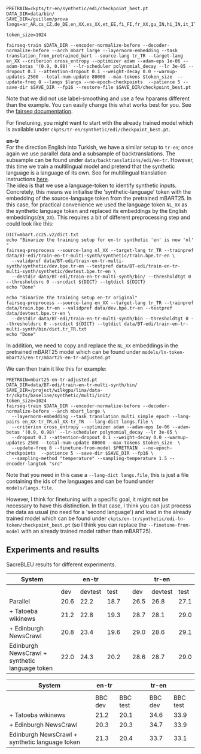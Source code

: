 

```
PRETRAIN=ckpts/tr-en/synthetic/edi/checkpoint_best.pt
DATA_DIR=data/bin/
SAVE_DIR=/guillem/prova
langs=ar_AR,cs_CZ,de_DE,en_XX,es_XX,et_EE,fi_FI,fr_XX,gu_IN,hi_IN,it_IT,ja_XX,kk_KZ,ko_KR,lt_LT,lv_LV,my_MM,ne_NP,nl_XX,ro_RO,ru_RU,si_LK,tr_TR,vi_VN,zh_CN

token_size=1024

fairseq-train $DATA_DIR --encoder-normalize-before --decoder-normalize-before --arch mbart_large --layernorm-embedding --task translation_from_pretrained_bart --source-lang tr_TR --target-lang en_XX --criterion cross_entropy --optimizer adam --adam-eps 1e-06 --adam-betas '(0.9, 0.98)' --lr-scheduler polynomial_decay --lr 3e-05 --dropout 0.3 --attention-dropout 0.1 --weight-decay 0.0 --warmup-updates 2500 --total-num-update 80000 --max-tokens $token_size  --update-freq 8 --langs $langs --no-epoch-checkpoints  --patience 5 --save-dir $SAVE_DIR --fp16 --restore-file $SAVE_DIR/checkpoint_best.pt
```




Note that we did not use label-smoothing and use a few hparams different than the example. You can easily change this what works best for you. See the [fairseq documentation](https://fairseq.readthedocs.io/en/latest/command_line_tools.html). 

For finetuning, you might want to start with the already trained model which is available under `ckpts/tr-en/synthetic/edi/checkpoint_best.pt`. 


**en-tr**  
For the direction English into Turkish, we have a similar setup to `tr-en`; once again we use parallel data and a subsample of backtranslations. The subsample can be found under `data/backtranslations/edi/en-tr`. 
However, this time we train a multilingual model and pretend that the synthetic language is a language of its own. See for multilingual translation instructions [here](https://github.com/pytorch/fairseq/tree/main/examples/multilingual).  
The idea is that we use a language-token to identify synthetic inputs. Concretely, this means we initialise the 'synthetic-language' token with the embedding of the source-language token from the pretrained mBART25. In this case, for practical convenience we used the language token `NL_XX` as the synthetic language token and replaced its embeddings by the English embeddings(`EN_XX`). This requires a bit of different preprocessing step and could look like this:
```
DICT=mbart.cc25.v2/dict.txt
echo "Binarize the training setup for en-tr synthetic 'en' is now 'nl' "
fairseq-preprocess --source-lang nl_XX --target-lang tr_TR --trainpref data/BT-edi/train-en-tr-multi-synth/synthetic/train.bpe.tr-en \
  --validpref data/BT-edi/train-en-tr-multi-synth/synthetic/dev.bpe.tr-en --testpref data/BT-edi/train-en-tr-multi-synth/synthetic/devtest.bpe.tr-en \
  --destdir data/BT-edi/train-en-tr-multi-synth/bin/ --thresholdtgt 0 --thresholdsrc 0 --srcdict ${DICT} --tgtdict ${DICT}
echo "Done"

echo "Binarize the training setup en-tr original"
fairseq-preprocess --source-lang en_XX --target-lang tr_TR --trainpref data/train.bpe.tr-en --validpref data/dev.bpe.tr-en --testpref data/devtest.bpe.tr-en \
  --destdir data/BT-edi/train-en-tr-multi-synth/bin --thresholdtgt 0 --thresholdsrc 0 --srcdict ${DICT} --tgtdict data/BT-edi/train-en-tr-multi-synth/bin/dict.tr_TR.txt
echo "Done"
```
In addition, we need to copy and replace the `NL_XX` embeddings in the pretrained mBART25 model which can be found under `models/ln-token-mbart25/en-tr/mbart25-en-tr-adjusted.pt`

We can then train it like this for example:
```
PRETRAIN=mbart25-en-tr-adjusted.pt
DATA_DIR=data/BT-edi/train-en-tr-multi-synth/bin/
SAVE_DIR=/project/wilkgpu/lina/data-tr/ckpts/baseline/synthetic/multi/init/
token_size=1024
fairseq-train $DATA_DIR --encoder-normalize-before --decoder-normalize-before --arch mbart_large \
  --layernorm-embedding --task translation_multi_simple_epoch --lang-pairs en_XX-tr_TR,nl_XX-tr_TR  --lang-dict langs.file \
  --criterion cross_entropy --optimizer adam --adam-eps 1e-06 --adam-betas '(0.9, 0.98)' --lr-scheduler polynomial_decay --lr 3e-05 \
  --dropout 0.3 --attention-dropout 0.1 --weight-decay 0.0 --warmup-updates 2500 --total-num-update 80000 --max-tokens $token_size  \
  --update-freq 8 --finetune-from-model $PRETRAIN  --no-epoch-checkpoints  --patience 5 --save-dir $SAVE_DIR --fp16 \
  --sampling-method "temperature" --sampling-temperature 1.5 --encoder-langtok "src" 
```
Note that you need in this case a ``--lang-dict langs.file``, this is just a file containing the ids of the languages and can be found under `models/langs.file`. 

However, I think for finetuning with a specific goal, it might not be necessary to have this distinction. In that case, I think you can just process the data as usual (no need for a 'second language') and load in the already trained model which can be found under `ckpts/en-tr/synthetic/edi-ln-token/checkpoint_best.pt` (so I think you can replace the ``--finetune-from-model`` with an already trained model rather than mBART25).  


## Experiments and results
SacreBLEU results for different experiments. 

| System |  | en-tr |  |  |  | tr-en |  |
| --- | --- | --- | --- | --- | --- | --- | --- |
|  |  |  |  |  |  |  |  |
|  | dev | devtest | test |  | dev | devtest | test |
| Parallel | 20.6 | 22.2 | 18.7 |  | 26.5 | 26.8 | 27.1 |
| + Tatoeba wikinews | 21.2 | 22.8 | 19.3 |  | 28.7 | 28.1 | 29.0 |
| + Edinburgh NewsCrawl | 20.8 | 23.4 | 19.6 |  | 29.0 | 28.6 | 29.1 |
| Edinburgh NewsCrawl + synthetic language token | 22.0 | 24.3 | 20.2 |  | 28.6 | 28.7 | 29.0 |

| System | en-tr |  |  | tr-en |  |
| --- | --- | --- | --- | --- | --- |
|  |  |  |  |  |  |
|  | BBC dev | BBC test |  | BBC dev | BBC test |
| + Tatoeba wikinews | 21.2 | 20.1 |  | 34.6 | 33.9 |
| + Edinburgh NewsCrawl | 20.3 | 20.3 |  | 34.7 | 33.9 |
| Edinburgh NewsCrawl + synthetic language token | 21.3 | 20.4 |  | 33.7 | 33.1 |

